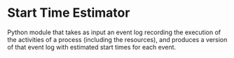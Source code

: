# Start Time Estimator

Python module that takes as input an event log recording the execution of the activities of a process (including the resources), and produces a version of that event log with estimated start times for each event.

